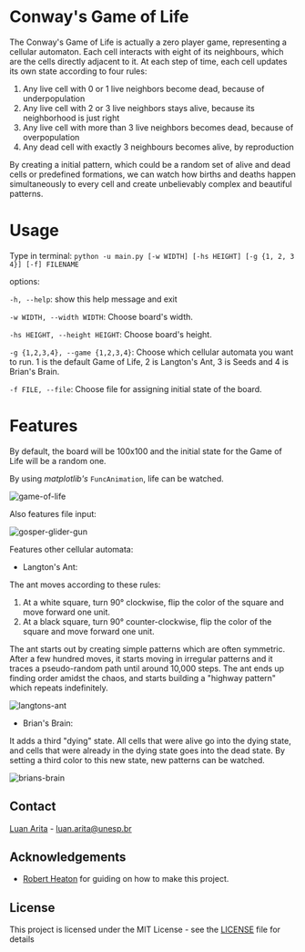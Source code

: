 # Conway's Game of Life

The Conway's Game of Life is actually a zero player game, representing a cellular automaton. Each cell interacts with eight of its neighbours, which are the cells directly adjacent to it. At each step of time, each cell updates its own state according to four rules:

1. Any live cell with 0 or 1 live neighbors become dead, because of underpopulation
2. Any live cell with 2 or 3 live neighbors stays alive, because its neighborhood is just right
3. Any live cell with more than 3 live neighbors becomes dead, because of overpopulation
4. Any dead cell with exactly 3 neighbours becomes alive, by reproduction

By creating a initial pattern, which could be a random set of alive and dead cells or predefined formations, we can watch how births and deaths happen simultaneously to every cell and create unbelievably complex and beautiful patterns.

# Usage

Type in terminal:  ```python -u main.py [-w WIDTH] [-hs HEIGHT] [-g {1, 2, 3 4}] [-f] FILENAME```


options:

  `-h, --help`:                       show this help message and exit
  
  `-w WIDTH, --width WIDTH`:          Choose board's width.
  
  `-hs HEIGHT, --height HEIGHT`:      Choose board's height.
  
  `-g {1,2,3,4}, --game {1,2,3,4}`:   Choose which cellular automata you want to run. 1 is the default Game of Life, 2 is Langton's Ant, 3 is Seeds and 4 is Brian's Brain. 
    
  `-f FILE, --file`:                  Choose file for assigning initial state of the board.

  # Features

  By default, the board will be 100x100 and the initial state for the Game of Life will be a random one.

  By using _matplotlib's_ `FuncAnimation`, life can be watched.
  
  ![game-of-life](https://github.com/luan-arita/game-of-life/assets/35427506/3484f38a-e9f8-4cb0-85fa-3285b9df2293)

  Also features file input:
  
  ![gosper-glider-gun](https://github.com/luan-arita/game-of-life/assets/35427506/42296ea4-e11e-44b0-bc3a-cad9e7a83a3a)

  Features other cellular automata:

  - Langton's Ant:

The ant moves according to these rules:

1. At a white square, turn 90° clockwise, flip the color of the square and move forward one unit.
2. At a black square, turn 90° counter-clockwise, flip the color of the square and move forward one unit.

The ant starts out by creating simple patterns which are often symmetric. After a few hundred moves, it starts moving in irregular patterns and it traces a pseudo-random path until around 10,000 steps. The ant ends up finding order amidst the chaos, and starts building a "highway pattern" which repeats indefinitely.

![langtons-ant](https://github.com/luan-arita/game-of-life/assets/35427506/411d1051-de01-4301-9b70-b50af10b665a)

 - Brian's Brain: 

It adds a third "dying" state. All cells that were alive go into the dying state, and cells that were already in the dying state goes into the dead state. By setting a third color to this new state, new patterns can be watched.

  ![brians-brain](https://github.com/luan-arita/game-of-life/assets/35427506/81e4f9aa-cffd-4319-9988-0cd19954d04e)


## Contact

[Luan Arita](https://www.linkedin.com/in/luan-arita-319870262/) - luan.arita@unesp.br

## Acknowledgements
* [Robert Heaton](https://robertheaton.com/2018/07/20/project-2-game-of-life/) for guiding on how to make this project.

## License

This project is licensed under the MIT License - see the [LICENSE](https://github.com/luan-arita/game-of-life/blob/main/LICENSE) file for details

  
